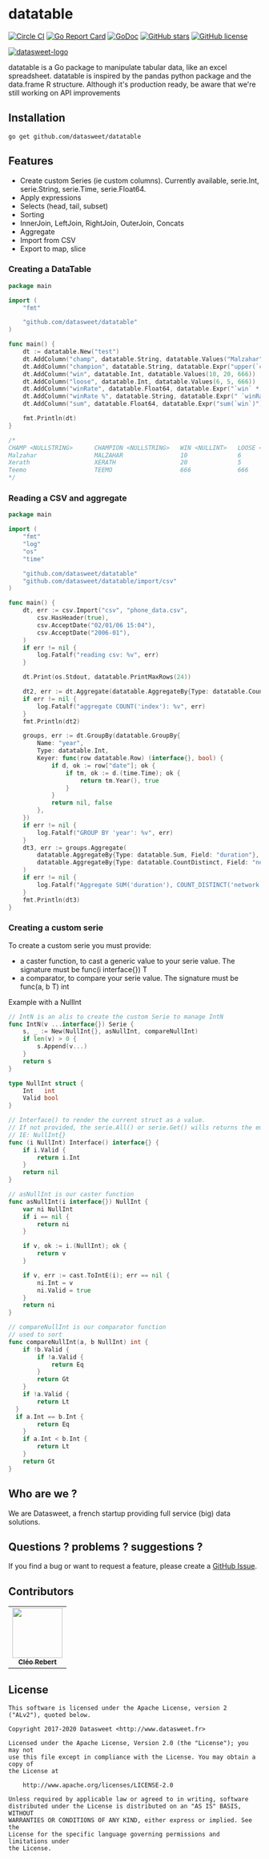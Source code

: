 
# datatable
[![Circle CI](https://circleci.com/gh/datasweet/datatable.svg?style=svg)](https://circleci.com/gh/datasweet/datatable) [![Go Report Card](https://goreportcard.com/badge/github.com/datasweet/datatable)](https://goreportcard.com/report/github.com/datasweet/datatable) [![GoDoc](https://godoc.org/github.com/datasweet/datatable?status.png)](https://godoc.org/github.com/datasweet/datatable) [![GitHub stars](https://img.shields.io/github/stars/datasweet/datatable.svg)](https://github.com/datasweet/datatable/stargazers)
[![GitHub license](https://img.shields.io/github/license/datasweet/datatable.svg)](https://github.com/datasweet/datatable/blob/master/LICENSE)

[![datasweet-logo](https://www.datasweet.fr/wp-content/uploads/2019/02/datasweet-black.png)](http://www.datasweet.fr)

datatable is a Go package to manipulate tabular data, like an excel spreadsheet. 
datatable is inspired by the pandas python package and the data.frame R structure.
Although it's production ready, be aware that we're still working on API improvements

## Installation
```
go get github.com/datasweet/datatable
```

## Features
- Create custom Series (ie custom columns). Currently available, serie.Int, serie.String, serie.Time, serie.Float64. 
- Apply expressions
- Selects (head, tail, subset)
- Sorting
- InnerJoin, LeftJoin, RightJoin, OuterJoin, Concats
- Aggregate
- Import from CSV
- Export to map, slice


### Creating a DataTable
```go
package main

import (
	"fmt"

	"github.com/datasweet/datatable"
)

func main() {
	dt := datatable.New("test")
	dt.AddColumn("champ", datatable.String, datatable.Values("Malzahar", "Xerath", "Teemo"))
	dt.AddColumn("champion", datatable.String, datatable.Expr("upper(`champ`)"))
	dt.AddColumn("win", datatable.Int, datatable.Values(10, 20, 666))
	dt.AddColumn("loose", datatable.Int, datatable.Values(6, 5, 666))
	dt.AddColumn("winRate", datatable.Float64, datatable.Expr("`win` * 100 / (`win` + `loose`)"))
	dt.AddColumn("winRate %", datatable.String, datatable.Expr(" `winRate` ~ \" %\""))
	dt.AddColumn("sum", datatable.Float64, datatable.Expr("sum(`win`)"))

	fmt.Println(dt)
}

/*
CHAMP <NULLSTRING>      CHAMPION <NULLSTRING>   WIN <NULLINT>   LOOSE <NULLINT> WINRATE <NULLFLOAT64>   WINRATE % <NULLSTRING>  SUM <NULLFLOAT64> 
Malzahar                MALZAHAR                10              6               62.5                    62.5 %                  696              
Xerath                  XERATH                  20              5               80                      80 %                    696              
Teemo                   TEEMO                   666             666             50                      50 %                    696    
*/
```


### Reading a CSV and aggregate
```go
package main

import (
	"fmt"
	"log"
	"os"
	"time"

	"github.com/datasweet/datatable"
	"github.com/datasweet/datatable/import/csv"
)

func main() {
	dt, err := csv.Import("csv", "phone_data.csv",
		csv.HasHeader(true),
		csv.AcceptDate("02/01/06 15:04"),
		csv.AcceptDate("2006-01"),
	)
	if err != nil {
		log.Fatalf("reading csv: %v", err)
	}

	dt.Print(os.Stdout, datatable.PrintMaxRows(24))

	dt2, err := dt.Aggregate(datatable.AggregateBy{Type: datatable.Count, Field: "index"})
	if err != nil {
		log.Fatalf("aggregate COUNT('index'): %v", err)
	}
	fmt.Println(dt2)

	groups, err := dt.GroupBy(datatable.GroupBy{
		Name: "year",
		Type: datatable.Int,
		Keyer: func(row datatable.Row) (interface{}, bool) {
			if d, ok := row["date"]; ok {
				if tm, ok := d.(time.Time); ok {
					return tm.Year(), true
				}
			}
			return nil, false
		},
	})
	if err != nil {
		log.Fatalf("GROUP BY 'year': %v", err)
	}
	dt3, err := groups.Aggregate(
		datatable.AggregateBy{Type: datatable.Sum, Field: "duration"},
		datatable.AggregateBy{Type: datatable.CountDistinct, Field: "network"},
	)
	if err != nil {
		log.Fatalf("Aggregate SUM('duration'), COUNT_DISTINCT('network') GROUP BY 'year': %v", err)
	}
	fmt.Println(dt3)
}
```

### Creating a custom serie

To create a custom serie you must provide:
- a caster function, to cast a generic value to your serie value. The signature must be func(i interface{}) T
- a comparator, to compare your serie value. The signature must be func(a, b T) int

Example with a NullInt

```go
// IntN is an alis to create the custom Serie to manage IntN
func IntN(v ...interface{}) Serie {
	s, _ := New(NullInt{}, asNullInt, compareNullInt)
	if len(v) > 0 {
		s.Append(v...)
	}
	return s
}

type NullInt struct {
	Int   int
	Valid bool
}

// Interface() to render the current struct as a value.
// If not provided, the serie.All() or serie.Get() wills returns the embedded value
// IE: NullInt{}
func (i NullInt) Interface() interface{} {
	if i.Valid {
		return i.Int
	}
	return nil
}

// asNullInt is our caster function
func asNullInt(i interface{}) NullInt {
	var ni NullInt
	if i == nil {
		return ni
	}

	if v, ok := i.(NullInt); ok {
		return v
	}

	if v, err := cast.ToIntE(i); err == nil {
		ni.Int = v
		ni.Valid = true
	}
	return ni
}

// compareNullInt is our comparator function
// used to sort
func compareNullInt(a, b NullInt) int {
	if !b.Valid {
		if !a.Valid {
			return Eq
		}
		return Gt
	}
	if !a.Valid {
		return Lt
  }
  if a.Int == b.Int {
		return Eq
	}
	if a.Int < b.Int {
		return Lt
	}
	return Gt
}
```

## Who are we ?
We are Datasweet, a french startup providing full service (big) data solutions.

## Questions ? problems ? suggestions ?
If you find a bug or want to request a feature, please create a [GitHub Issue](https://github.com/datasweet/datatable/issues/new).

## Contributors
<table>
 <tr>
  <td align="center"><a href="https://github.com/constantoine"><img src="https://avatars0.githubusercontent.com/u/13930958?s=100&v=4" width="100" /><br><sub><b>Cléo Rebert</b></a></td>
 </tr>
</table>


## License
```
This software is licensed under the Apache License, version 2 ("ALv2"), quoted below.

Copyright 2017-2020 Datasweet <http://www.datasweet.fr>

Licensed under the Apache License, Version 2.0 (the "License"); you may not
use this file except in compliance with the License. You may obtain a copy of
the License at

    http://www.apache.org/licenses/LICENSE-2.0

Unless required by applicable law or agreed to in writing, software
distributed under the License is distributed on an "AS IS" BASIS, WITHOUT
WARRANTIES OR CONDITIONS OF ANY KIND, either express or implied. See the
License for the specific language governing permissions and limitations under
the License.
```
